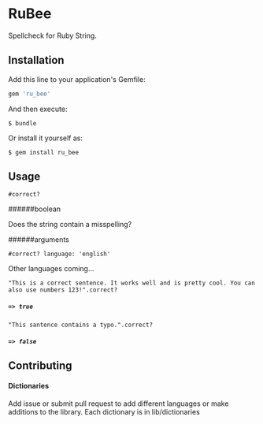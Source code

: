 # RuBee

Spellcheck for Ruby String.


## Installation

Add this line to your application's Gemfile:

```ruby
gem 'ru_bee'
```

And then execute:

    $ bundle

Or install it yourself as:

    $ gem install ru_bee

## Usage

`#correct?`

######boolean

Does the string contain a misspelling?

######arguments

`#correct? language: 'english'`

Other languages coming...


`"This is a correct sentence. It works well and is pretty cool. You can also use numbers 123!".correct?`

##### `=> true`

`"This santence contains a typo.".correct?`

##### `=> false`


## Contributing

#### Dictionaries
Add issue or submit pull request to add different languages or make additions to the library.
Each dictionary is in lib/dictionaries


